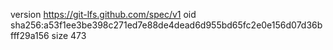version https://git-lfs.github.com/spec/v1
oid sha256:a53f1ee3be398c271ed7e88de4dead6d955bd65fc2e0e156d07d36bfff29a156
size 473
